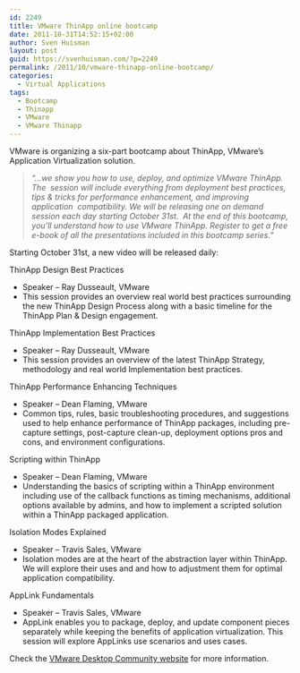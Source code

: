 ```yaml
---
id: 2249
title: VMware ThinApp online bootcamp
date: 2011-10-31T14:52:15+02:00
author: Sven Huisman
layout: post
guid: https://svenhuisman.com/?p=2249
permalink: /2011/10/vmware-thinapp-online-bootcamp/
categories:
  - Virtual Applications
tags:
  - Bootcamp
  - Thinapp
  - VMware
  - VMware Thinapp
---
```

VMware is organizing a six-part bootcamp about ThinApp, VMware&#8217;s Application Virtualization solution.

> _&#8220;&#8230;we show you how to use, deploy, and optimize VMware ThinApp. The  session will include everything from deployment best practices, tips & tricks for performance enhancement, and improving application  compatibility. We will be releasing one on demand session each day starting October 31st.  At the end of this bootcamp, you’ll understand how to use VMware ThinApp. Register to get a free e-book of all the presentations included in this bootcamp series.&#8221;_

Starting October 31st, a new video will be released daily:

ThinApp Design Best Practices

  * Speaker – Ray Dusseault, VMware
  * This session provides an overview real world best practices surrounding the new ThinApp Design Process along with a basic timeline for the ThinApp Plan & Design engagement.

ThinApp Implementation Best Practices

  * Speaker – Ray Dusseault, VMware
  * This session provides an overview of the latest ThinApp Strategy, methodology and real world Implementation best practices.

ThinApp Performance Enhancing Techniques

  * Speaker – Dean Flaming, VMware
  * Common tips, rules, basic troubleshooting procedures, and suggestions used to help enhance performance of ThinApp packages, including pre-capture settings, post-capture clean-up, deployment options pros and cons, and environment configurations.

Scripting within ThinApp

  * Speaker – Dean Flaming, VMware
  * Understanding the basics of scripting within a ThinApp environment including use of the callback functions as timing mechanisms, additional options available by admins, and how to implement a scripted solution within a ThinApp packaged application.

Isolation Modes Explained

  * Speaker – Travis Sales, VMware
  * Isolation modes are at the heart of the abstraction layer within ThinApp. We will explore their uses and and how to adjustment them for optimal application compatibility.

AppLink Fundamentals

  * Speaker – Travis Sales, VMware
  * AppLink enables you to package, deploy, and update component pieces separately while keeping the benefits of application virtualization. This session will explore AppLinks use scenarios and uses cases.

Check the <a title="VMware ThinApp Bootcamp" href="https://communities.vmware.com/community/vmtn/desktop/thinapp/bootcamp" target="_blank">VMware Desktop Community website</a> for more information.